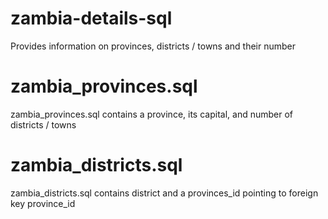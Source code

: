 # zambia-details-sql
Provides information on provinces, districts / towns and their number

# zambia_provinces.sql
zambia_provinces.sql contains a province, its capital, and number of districts / towns

# zambia_districts.sql
zambia_districts.sql contains district and a provinces_id pointing to foreign key province_id